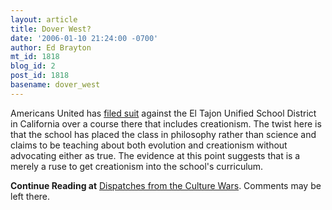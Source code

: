 ```yaml
---
layout: article
title: Dover West?
date: '2006-01-10 21:24:00 -0700'
author: Ed Brayton
mt_id: 1818
blog_id: 2
post_id: 1818
basename: dover_west
---
```

Americans United has [filed suit](http://cbs2.com/topstories/local_story_010182733.html) against the El Tajon Unified School District in California over a course there that includes creationism. The twist here is that the school has placed the class in philosophy rather than science and claims to be teaching about both evolution and creationism without advocating either as true. The evidence at this point suggests that is a merely a ruse to get creationism into the school's curriculum.

**Continue Reading at** [Dispatches from the Culture Wars](http://scienceblogs.com/dispatches/2006/01/dover_part_2_with_a_twist.php). Comments may be left there.
